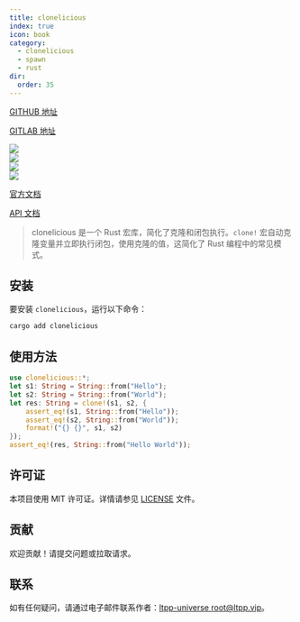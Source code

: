 ```yaml
---
title: clonelicious
index: true
icon: book
category:
  - clonelicious
  - spawn
  - rust
dir:
  order: 35
---
```


[GITHUB 地址](https://github.com/ltpp-universe/clonelicious)

[GITLAB 地址](https://jihulab.com/ltpp-universe/clonelicious)

<Share colorful />
<Catalog />

[![](https://img.shields.io/crates/v/clonelicious.svg)](https://crates.io/crates/clonelicious)<br>
[![](https://docs.rs/clonelicious/badge.svg)](https://docs.rs/clonelicious)<br>
[![](https://img.shields.io/crates/l/clonelicious.svg)](./LICENSE)<br>
[![](https://github.com/ltpp-universe/clonelicious/workflows/Rust/badge.svg)](https://github.com/ltpp-universe/clonelicious/actions?query=workflow:Rust)

[官方文档](https://docs.ltpp.vip/clonelicious/)

[API 文档](https://docs.rs/clonelicious/latest/clonelicious/)

> clonelicious 是一个 Rust 宏库，简化了克隆和闭包执行。`clone!` 宏自动克隆变量并立即执行闭包，使用克隆的值，这简化了 Rust 编程中的常见模式。

## 安装

要安装 `clonelicious`，运行以下命令：

```sh
cargo add clonelicious
```

## 使用方法

```rust
use clonelicious::*;
let s1: String = String::from("Hello");
let s2: String = String::from("World");
let res: String = clone!(s1, s2, {
    assert_eq!(s1, String::from("Hello"));
    assert_eq!(s2, String::from("World"));
    format!("{} {}", s1, s2)
});
assert_eq!(res, String::from("Hello World"));
```

## 许可证

本项目使用 MIT 许可证。详情请参见 [LICENSE](LICENSE) 文件。

## 贡献

欢迎贡献！请提交问题或拉取请求。

## 联系

如有任何疑问，请通过电子邮件联系作者：[ltpp-universe <root@ltpp.vip>](mailto:root@ltpp.vip)。

<Bottom />
